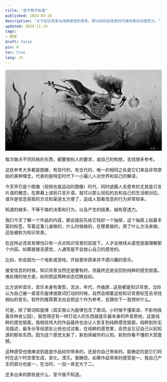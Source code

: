 ```yaml
---
title: "至今我不知道"
published: 2024-03-28
description: "关于知识背景与纯粹感觉的思考，探讨如何在信息时代保持真实的感受力。"
updated: 2024-11-24
tags: 
- 随笔
draft: false
pin: 0
toc: true
lang: zh
---
```


![](./_images/至今我不知道-1754570365993.webp)

每次做点不同风格的东西，都要按别人的要求，或自己的构想，去找很多参考。

这些参考大多都是图像，有现代的，有古代的，唯一的相同之处是它们来自非常原始的某种理念，代表的是特定时代下一小撮儿人对世界和自己的解读。

今天早已是个图像（视频也是运动的图像）时代，同时遮蔽人去思考的尤其是只言片语的概念。在屏幕上读到只言片语，就可以那么轻松的去和自己的生活做对应。或许是信息获取的方式和渠道太方便了，造成人观看信息的行为非常轻率。

知道的越多，不等于做的决策和行为，以及产生的结果，越有穿透力。

我们今天了解一个作品的内容，都会提前先给它找好一个抽屉，这个抽屉上贴着丰富的标签，写着这事儿谁做的，什么时候做的，在哪里做的，用了什么方法来做。这些被称为知识背景。

在这样必须具有哪怕只有一点点知识背景的前提下，人才会继续从感觉层面理解那个内容。如果直接去感觉，人通常是不会放心自己的感觉的。

比如，你会因为一个电影或游戏，开始爱听原来并不感兴趣的音乐。

接受信息的时候，知识背景当然还是要有的，但最终还是会回到纯粹的感觉层面。难处理的地方是，如何把这两种状态切换自如。

比方说听音乐，音乐本身有类型，流派，年代，作曲家…这些都是知识背景，当你认为自己被一首音乐旋律或歌词打动的时候，自然会顺着这些知识背景标签去寻找相似的音乐。软件的推荐算法也会把这个作为参考，去猜你下一首想听什么。

可是，除了歌词和旋律（其实我认为旋律包含了歌词，小时候不懂英语，不影响我喜欢林肯公园），我觉得还有一样打动人的东西就是乐器本身的声音质地，这是纯粹的感觉层面，我相信伟大的作品最终也会让人恢复到纯粹感觉层面，纯粹到你无法描述，最多分享给朋友让他也试试看，在纯粹的感觉里，会完全忘记自己以前知道的那些东西。因为这个感觉太新了，新到突破你的认知，新到你看不懂却大受震撼。

这种感受也很难说到底是作品给你带来的，还是你自己带来的。能确定的是它们同时在这个时空里生成，变化，湮灭。我确信，如果作品带来的感受是一，我自己产生的部分也是一，在当时，一加一肯定大于二。

还多出来的那些是什么，至今我不知道。